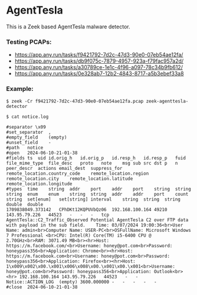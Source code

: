 # AgentTesla

This is a Zeek based AgentTesla malware detector.

### Testing PCAPs:

- https://app.any.run/tasks/f9421792-7d2c-47d3-90e0-07eb54ae12fa/
- https://app.any.run/tasks/db9f075c-7879-4957-923a-f79fac957a2d/
- https://app.any.run/tasks/a30789ce-1e1c-4f96-a097-78c34b9fb612/
- https://app.any.run/tasks/0e328ab7-12b2-4843-8717-a5b3ebef33a8

### Example:

```
$ zeek -Cr f9421792-7d2c-47d3-90e0-07eb54ae12fa.pcap zeek-agenttesla-detector

$ cat notice.log

#separator \x09
#set_separator	,
#empty_field	(empty)
#unset_field	-
#path	notice
#open	2024-06-10-21-01-38
#fields	ts	uid	id.orig_h	id.orig_p	id.resp_h	id.resp_p	fuid	file_mime_type	file_desc	proto	note	msg	sub	src	dst	p	n	peer_descr	actions	email_dest	suppress_for	remote_location.country_code	remote_location.region	remote_location.city	remote_location.latitude	remote_location.longitude
#types	time	string	addr	port	addr	port	string	string	string	enum	enum	string	string	addr	addr	port	count	string	set[enum]	set[string]	interval	string	string	string	double	double
1709838049.373142	CPhDKt12KQPUVbQz06	192.168.100.164	49210	143.95.79.226	44523	-	-	-	tcp	AgentTesla::C2_Traffic_Observed	Potential AgentTesla C2 over FTP data with payload in the sub field.	Time: 03/07/2024 19:00:36<br>User Name: admin<br>Computer Name: USER-PC<br>OSFullName: Microsoft Windows 7 Professional <br>CPU: Intel(R) Core(TM) i5-6400 CPU @ 2.70GHz<br>RAM: 3071.49 MB<br><hr>Host: https://m.facebook.com/<br>Username: honey@pot.com<br>Password: honeypass356<br>Application: Chrome<br><hr>Host: https://m.facebook.com<br>Username: honey@pot.com<br>Password: honeypass356<br>Application: Firefox<br><hr>Host: 1\x009\x002\x00.\x001\x006\x008\x00.\x001\x00.\x001<br>Username: honey@pot.com<br>Password: honeypass356<br>Application: Outlook<br><hr>	192.168.100.164	143.95.79.226	44523	-	-	Notice::ACTION_LOG	(empty)	3600.000000	-	-	-	-	-
#close	2024-06-10-21-01-38
```